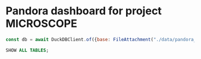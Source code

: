 # Pandora dashboard for project MICROSCOPE

```js
const db = await DuckDBClient.of({base: FileAttachment("./data/pandora_eager.duckdb")});
```

```sql
SHOW ALL TABLES;
```


<!-- ```js
import {loadEagerTable} from "./components/eager.js";
```

```js
const pandoraTables = await FileAttachment("./data/pandora.json").json();
const eagerTable = await loadEagerTable();
Object.assign(pandoraTables, {eager: eagerTable});
const sql = await DuckDBClient.sql(pandoraTables);
```

## Batches
```sql id=batch_table
SELECT DISTINCT
  batch_name,
  LEFT(batch_name, 10) AS date,
  RIGHT(batch_name, LEN(batch_name) - 11) AS short_name
FROM eager
```

```js
const batches_searched = view(Inputs.search(batch_table, {placeholder: "Search batches…"}));
```

```js
const selected_batches = view(Inputs.table(batches_searched));
```


## Sites
```js
const filter_cond_batches = selected_batches.length == [...batch_table].length ? "" :
  selected_batches.length ? `WHERE Ea.batch_name IN (${selected_batches.map(b => `'` + b.batch_name + `'`)})` :
  "WHERE 1==2";
const qSites = `SELECT
  FIRST(I.Full_Site_Id) AS Site_Id,
  FIRST(I.Name)         AS Site,
  FIRST(I.Country)      AS Country,
  COUNT(DISTINCT I.Id)  AS NrIndividuals,
  COUNT(DISTINCT S.Id)  AS NrSamples,  
  COUNT(DISTINCT E.Id)  AS NrExtracts,
  COUNT(DISTINCT L.Id)  AS NrLibraries,
  COUNT(DISTINCT C.Id)  AS NrCaptures,
  COUNT(DISTINCT Se.Id) AS NrSequencings
  FROM individuals      AS I
  LEFT JOIN samples     AS S  ON S.Individual = I.Id
  LEFT JOIN extracts    AS E  ON E.Sample     = S.Id
  LEFT JOIN libraries   AS L  ON L.Extract    = E.Id
  LEFT JOIN captures    AS C  ON C.Library    = L.Id
  LEFT JOIN sequencings AS Se ON Se.Capture   = C.Id
  LEFT JOIN eager       AS Ea ON (Ea.sample    = I.Full_Individual_Id OR LEFT(Ea.sample, 6) == I.Full_Individual_Id)
  ${filter_cond_batches}
  GROUP BY I.Full_Site_Id`
const sites_table = sql([qSites]);
```

```js
const sites_searched = view(Inputs.search(sites_table, {placeholder: "Search sites…"}));
```

```js
const selected_sites = view(Inputs.table(sites_searched));
```

## Individuals
```js 
const filter_cond_sites = selected_sites.length ? `WHERE I.Full_Site_Id IN (${selected_sites.map(s => `'` + s.Site_Id + `'`)})` : "WHERE 1==2";
const qInds = `SELECT
  FIRST(I.Full_Individual_Id) AS Individual,
  FIRST(I.Id)                 AS Id,
  FIRST(I.Name)               AS Site,
  FIRST(I.Country)            AS Country,
  CAST(FIRST(Ea.nr_snps_covered)   AS INT)                     AS NrSnps_DS,
  CAST(FIRST(EaSS.nr_snps_covered) AS INT)                     AS NrSnps_SS,
  CASE
    WHEN NrSnps_SS IS NOT NULL AND NrSnps_DS IS NOT NULL THEN IF(NrSnps_SS > NrSnps_DS, NrSnps_SS, NrSnps_DS)
    WHEN NrSnps_SS IS NOT NULL THEN NrSnps_SS
    WHEN NrSnps_DS IS NOT NULL THEN NrSnps_DS
    ELSE NULL
  END AS NrSnps,
  MAX(Ea.xrate) AS xrate_DS,
  MAX(EaSS.xrate) AS xrate_SS,
  MAX(Ea.yrate) AS yrate_DS,
  MAX(EaSS.yrate) AS yrate_SS,
  CASE
    WHEN NrSnps_SS IS NOT NULL AND NrSnps_DS IS NOT NULL THEN IF(NrSnps_SS > NrSnps_DS, xrate_SS, xrate_DS)
    WHEN NrSnps_SS IS NOT NULL THEN xrate_SS
    WHEN NrSnps_DS IS NOT NULL THEN xrate_DS
    ELSE NULL
  END AS xrate,
  CASE
    WHEN NrSnps_SS IS NOT NULL AND NrSnps_DS IS NOT NULL THEN IF(NrSnps_SS > NrSnps_DS, yrate_SS, yrate_DS)
    WHEN NrSnps_SS IS NOT NULL THEN yrate_SS
    WHEN NrSnps_DS IS NOT NULL THEN yrate_DS
    ELSE NULL
  END AS yrate,
  CASE
    WHEN NrSnps_SS IS NOT NULL AND NrSnps_DS IS NOT NULL THEN IF(NrSnps_SS > NrSnps_DS, 'both(->SS)', 'both(->DS)')
    WHEN NrSnps_SS IS NOT NULL THEN 'SS'
    WHEN NrSnps_DS IS NOT NULL THEN 'DS'
    ELSE NULL
  END AS type,
  COUNT(DISTINCT L.Id)        AS NrLibraries,
  COUNT(DISTINCT Se.Id)       AS NrSequencings
FROM
            individuals       AS I
  LEFT JOIN samples           AS S    ON S.Individual = I.Id
  LEFT JOIN extracts          AS E    ON E.Sample     = S.Id
  LEFT JOIN libraries         AS L    ON L.Extract    = E.Id
  LEFT JOIN captures          AS C    ON C.Library    = L.Id
  LEFT JOIN sequencings       AS Se   ON Se.Capture   = C.Id
  LEFT JOIN eager             AS Ea   ON Ea.sample    = I.Full_Individual_Id                OR LEFT(Ea.sample,   6) = I.Full_Individual_Id
  LEFT JOIN eager             AS EaSS ON EaSS.sample  = CONCAT(I.Full_Individual_Id, '_ss') OR LEFT(EaSS.sample, 9) = CONCAT(I.Full_Individual_Id, '_ss')
  ${filter_cond_sites}
  GROUP BY I.Full_Individual_Id`
const ind_table = sql([qInds]);
```

```js
const selected_individuals = view(Inputs.table(ind_table, {
  columns: ["Individual", "NrLibraries", "NrSequencings", "NrSnps", "xrate", "yrate", "type"]
}));
```
Selected ${selected_individuals.length} individuals.

## Samples
```js 
const filter_cond_inds = selected_individuals.length ? `WHERE I.Id IN (${selected_individuals.map(i => i.Id)})` : "WHERE 1==2";
const qSamples = `SELECT
  FIRST(Sa.Id)              AS Id,
  FIRST(Sa.Full_Sample_Id)  AS Sample,
  FIRST(Sa.Experiment_Date) AS Date,
  FIRST(Sa.TypeGroup)       AS SourceGroup,
  FIRST(Sa.Type)            AS Source,
  COUNT(DISTINCT L.Id)      AS NrLibraries,
  COUNT(DISTINCT Se.Id)     AS NrSequencings
FROM
            samples         AS Sa
  LEFT JOIN individuals     AS I   ON Sa.individual = I.Id
  LEFT JOIN extracts        AS E   ON E.Sample      = Sa.Id
  LEFT JOIN libraries       AS L   ON L.Extract     = E.Id
  LEFT JOIN captures        AS C   ON C.Library     = L.Id
  LEFT JOIN sequencings     AS Se  ON Se.Capture    = C.Id
  ${filter_cond_inds}
  GROUP BY Sa.Full_Sample_Id`
const sample_table = sql([qSamples]);
```

```js
const selected_samples = view(Inputs.table(sample_table, {
  columns: ["Sample", "Date", "SourceGroup", "Source", "NrLibraries", "NrSequencings"],
  format: {
    "Date": (d) => d.substring(0, 10)
  }
}));
```

Selected ${selected_samples.length} samples.

## Library-Sequencing
```js 
const filter_cond_samples = selected_samples.length ? `WHERE Sa.Id IN (${selected_samples.map(s => s.Id)})` : "WHERE 1==2";
const qLibs = `SELECT
  L.Full_Library_Id      AS Library,
  L.Id                   AS Id,
  L.Experiment_Date      AS Date,
  Ea.sample              AS Eager,
  Ea.endog_endorspy_post AS endog,
  Ea.damage_5p1          AS damage,
  Ea.total_reads
FROM
            libraries AS L
  LEFT JOIN extracts  AS E  ON L.extract  = E.Id
  LEFT JOIN samples   AS Sa ON E.sample   = Sa.Id
  LEFT JOIN eager     AS Ea ON (Ea.sample LIKE CONCAT(L.Full_Library_Id, '.___') OR
                                CONCAT(LEFT(Ea.sample, 6), RIGHT(Ea.sample, 10)) LIKE CONCAT(L.Full_Library_Id, '.___'))
  ${filter_cond_samples}`
const lib_table = sql([qLibs]);
```

```js
const selected_libs = view(Inputs.table(lib_table, {
  columns: ["Library", "Date", "Eager", "endog", "damage", "total_reads"],
  format: {
    "Date": (d) => d.substring(0, 10)
  }
}));
```

Showing ${lib_table.numRows} library-sequencings

## Sequencings
```js 
const filter_cond_samples = selected_libs.length ? `WHERE L.Id IN (${selected_libs.map(s => s.Id)})` : "WHERE 1==2";
const qSeqs = `SELECT
  Se.Full_Sequencing_Id       AS Sequencing,
  Se.Experiment_Date          AS Date,
  Ea.sample,
  Ea.fastqc_preTrim_total_seq
FROM
            sequencings       AS Se
  LEFT JOIN captures          AS C  ON Se.capture = C.Id
  LEFT JOIN libraries         AS L  ON C.library  = L.Id
  LEFT JOIN extracts          AS E  ON L.extract  = E.Id
  LEFT JOIN samples           AS Sa ON E.sample   = Sa.Id
  LEFT JOIN eager             AS Ea ON Ea.sample  LIKE CONCAT(Se.Full_Sequencing_Id, '%')
  ${filter_cond_samples}`
const seq_table = sql([qSeqs]);
```

```js
const selected_seqs = view(Inputs.table(seq_table, {
  format: {
    "Date": (d) => d.substring(0, 10)
  }
}));
```

Showing ${seq_table.numRows} sequencings -->